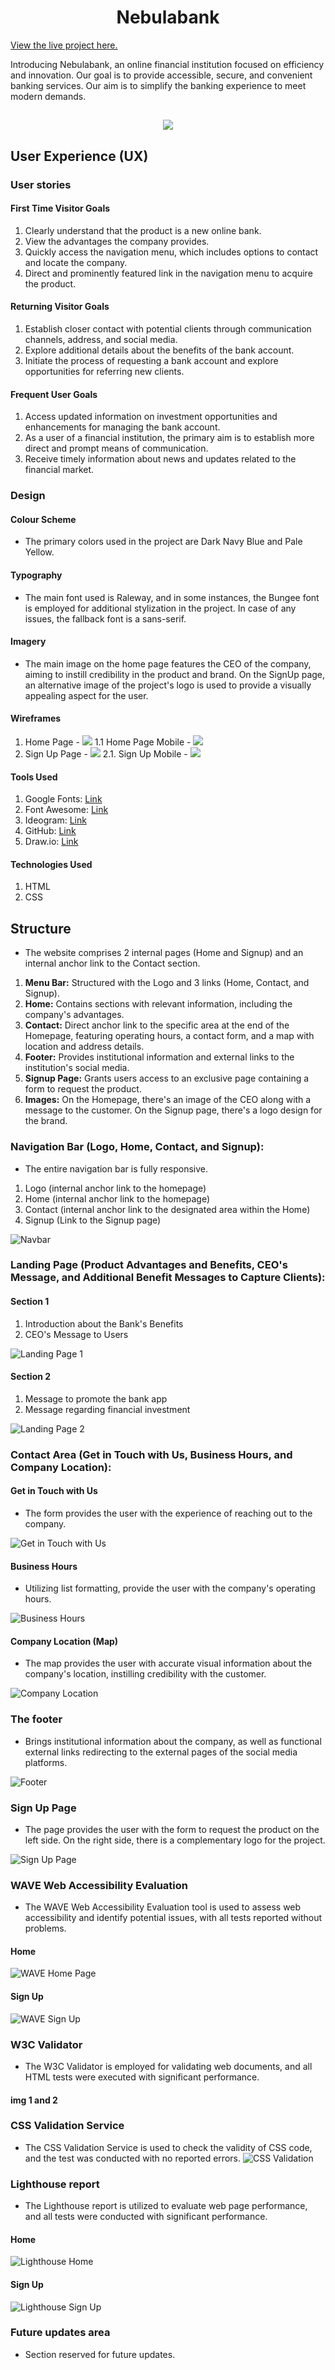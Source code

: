 <h1 align="center">Nebulabank</h1>

[View the live project here.](https://mariolfb.github.io/P1CodeInstitute/)

Introducing Nebulabank, an online financial institution focused on efficiency and innovation. Our goal is to provide accessible, secure, and convenient banking services. Our aim is to simplify the banking experience to meet modern demands.

<h2 align="center"><img src="https://i.ibb.co/M2T5RhL/nebulabank.png"></h2>

## User Experience (UX)

### User stories

#### First Time Visitor Goals

1. Clearly understand that the product is a new online bank.
2. View the advantages the company provides.
3. Quickly access the navigation menu, which includes options to contact and locate the company.
4. Direct and prominently featured link in the navigation menu to acquire the product.

#### Returning Visitor Goals

1. Establish closer contact with potential clients through communication channels, address, and social media.
2. Explore additional details about the benefits of the bank account.
3. Initiate the process of requesting a bank account and explore opportunities for referring new clients.

#### Frequent User Goals

1. Access updated information on investment opportunities and enhancements for managing the bank account.
2. As a user of a financial institution, the primary aim is to establish more direct and prompt means of communication.
3. Receive timely information about news and updates related to the financial market.

### Design

#### Colour Scheme

- The primary colors used in the project are Dark Navy Blue and Pale Yellow.

#### Typography

- The main font used is Raleway, and in some instances, the Bungee font is employed for additional stylization in the project. In case of any issues, the fallback font is a sans-serif.

#### Imagery

- The main image on the home page features the CEO of the company, aiming to instill credibility in the product and brand. On the SignUp page, an alternative image of the project's logo is used to provide a visually appealing aspect for the user.

#### Wireframes

1. Home Page - <img src="docs\wireframe\homepage.png">
1.1 Home Page Mobile - <img src="docs\wireframe\homepagemobile.png">
2. Sign Up Page - <img src="docs\wireframe\signup.png">
2.1. Sign Up Mobile - <img src="docs\wireframe\signupmobile.png">

#### Tools Used

1. Google Fonts: [Link](https://fonts.google.com/)
2. Font Awesome: [Link](https://fontawesome.com/)
3. Ideogram: [Link](https://ideogram.ai/)
4. GitHub: [Link](https://github.com/)
5. Draw.io: [Link](https://https://app.diagrams.net/)

#### Technologies Used

1. HTML
2. CSS

## Structure

- The website comprises 2 internal pages (Home and Signup) and an internal anchor link to the Contact section.

1. **Menu Bar:** Structured with the Logo and 3 links (Home, Contact, and Signup).
2. **Home:** Contains sections with relevant information, including the company's advantages.
3. **Contact:** Direct anchor link to the specific area at the end of the Homepage, featuring operating hours, a contact form, and a map with location and address details.
4. **Footer:** Provides institutional information and external links to the institution's social media.
5. **Signup Page:** Grants users access to an exclusive page containing a form to request the product.
6. **Images:** On the Homepage, there's an image of the CEO along with a message to the customer. On the Signup page, there's a logo design for the brand.

### Navigation Bar (Logo, Home, Contact, and Signup):

- The entire navigation bar is fully responsive.

1. Logo (internal anchor link to the homepage)
2. Home (internal anchor link to the homepage)
3. Contact (internal anchor link to the designated area within the Home)
4. Signup (Link to the Signup page)

![Navbar](docs/features/nebulabanknavbar.png)

### Landing Page (Product Advantages and Benefits, CEO's Message, and Additional Benefit Messages to Capture Clients):

#### Section 1

1. Introduction about the Bank's Benefits
2. CEO's Message to Users

![Landing Page 1](docs/features/nebulalp1.png)

#### Section 2

1. Message to promote the bank app
2. Message regarding financial investment

![Landing Page 2](docs/features/nebulalp2.png)

### Contact Area (Get in Touch with Us, Business Hours, and Company Location):

#### Get in Touch with Us

- The form provides the user with the experience of reaching out to the company.

![Get in Touch with Us](docs/features/getintouchwithus.png)

#### Business Hours

- Utilizing list formatting, provide the user with the company's operating hours.

![Business Hours](docs/features/businesshours.png)

#### Company Location (Map)

- The map provides the user with accurate visual information about the company's location, instilling credibility with the customer.

![Company Location](docs/features/nebulamap.png)

### The footer

- Brings institutional information about the company, as well as functional external links redirecting to the external pages of the social media platforms.

![Footer](docs/features/footer.png)

### Sign Up Page

- The page provides the user with the form to request the product on the left side. On the right side, there is a complementary logo for the project.

![Sign Up Page](docs/features/signuppage.png)

### WAVE Web Accessibility Evaluation

- The WAVE Web Accessibility Evaluation tool is used to assess web accessibility and identify potential issues, with all tests reported without problems.

#### Home
![WAVE Home Page](docs\tests\wavehomepage.png)

#### Sign Up
![WAVE Sign Up](docs\tests\wavesignup.png)

### W3C Validator

- The W3C Validator is employed for validating web documents, and all HTML tests were executed with significant performance.

#### img 1 and 2

### CSS Validation Service

- The CSS Validation Service is used to check the validity of CSS code, and the test was conducted with no reported errors.
![CSS Validation](docs\tests\w3ccssvalidation.png)

### Lighthouse report

- The Lighthouse report is utilized to evaluate web page performance, and all tests were conducted with significant performance.

#### Home
![Lighthouse Home](docs\tests\lighthousehomepage.png)

#### Sign Up
![Lighthouse Sign Up](docs\tests\lighthousehomepage.png)



### Future updates area

- Section reserved for future updates.
